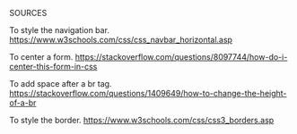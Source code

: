 
SOURCES

To style the navigation bar.
https://www.w3schools.com/css/css_navbar_horizontal.asp

To center a form.
https://stackoverflow.com/questions/8097744/how-do-i-center-this-form-in-css

To add space after a br tag.
https://stackoverflow.com/questions/1409649/how-to-change-the-height-of-a-br

To style the border.
https://www.w3schools.com/css/css3_borders.asp
